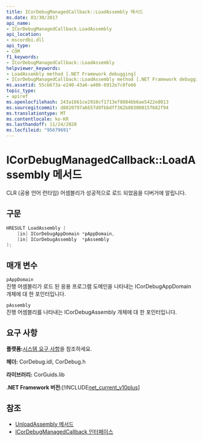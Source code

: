 ```yaml
---
title: ICorDebugManagedCallback::LoadAssembly 메서드
ms.date: 03/30/2017
api_name:
- ICorDebugManagedCallback.LoadAssembly
api_location:
- mscordbi.dll
api_type:
- COM
f1_keywords:
- ICorDebugManagedCallback::LoadAssembly
helpviewer_keywords:
- LoadAssembly method [.NET Framework debugging]
- ICorDebugManagedCallback::LoadAssembly method [.NET Framework debugging]
ms.assetid: 55cb673a-e240-43a6-a406-6912e7c0fe66
topic_type:
- apiref
ms.openlocfilehash: 243a1661ce2910cf1713ef8884bb6ae5422e8013
ms.sourcegitcommit: d8020797a6657d0fbbdff362b80300815f682f94
ms.translationtype: MT
ms.contentlocale: ko-KR
ms.lasthandoff: 11/24/2020
ms.locfileid: "95679691"
---
```

# <a name="icordebugmanagedcallbackloadassembly-method"></a>ICorDebugManagedCallback::LoadAssembly 메서드

CLR (공용 언어 런타임) 어셈블리가 성공적으로 로드 되었음을 디버거에 알립니다.  
  
## <a name="syntax"></a>구문  
  
```cpp  
HRESULT LoadAssembly (  
    [in] ICorDebugAppDomain *pAppDomain,  
    [in] ICorDebugAssembly  *pAssembly  
);  
```  
  
## <a name="parameters"></a>매개 변수  

 `pAppDomain`  
 진행 어셈블리가 로드 된 응용 프로그램 도메인을 나타내는 ICorDebugAppDomain 개체에 대 한 포인터입니다.  
  
 `pAssembly`  
 진행 어셈블리를 나타내는 ICorDebugAssembly 개체에 대 한 포인터입니다.  
  
## <a name="requirements"></a>요구 사항  

 **플랫폼:**[시스템 요구 사항](../../get-started/system-requirements.md)을 참조하세요.  
  
 **헤더:** CorDebug.idl, CorDebug.h  
  
 **라이브러리:** CorGuids.lib  
  
 **.NET Framework 버전:**[!INCLUDE[net_current_v10plus](../../../../includes/net-current-v10plus-md.md)]  
  
## <a name="see-also"></a>참조

- [UnloadAssembly 메서드](icordebugmanagedcallback-unloadassembly-method.md)
- [ICorDebugManagedCallback 인터페이스](icordebugmanagedcallback-interface.md)
